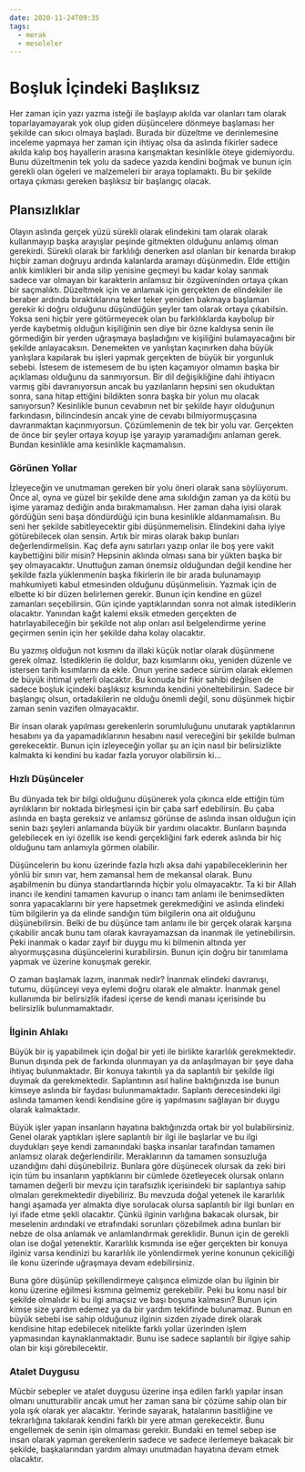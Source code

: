 ```yaml
---
date: 2020-11-24T09:35
tags:
  - merak
  - meseleler
---
```




# Boşluk İçindeki Başlıksız
Her zaman için yazı yazma isteği ile başlayıp akılda var olanları tam olarak toparlayamayarak yok olup giden düşüncelere dönmeye başlaması her şekilde can sıkıcı olmaya başladı. Burada bir düzeltme ve derinlemesine inceleme yapmaya her zaman için ihtiyaç olsa da aslında fikirler sadece akılda kalıp boş hayallerin arasına karışmaktan kesinlikle öteye gidemiyordu. Bunu düzeltmenin tek yolu da sadece yazıda kendini boğmak ve bunun için gerekli olan ögeleri ve malzemeleri bir araya toplamaktı. Bu bir şekilde ortaya çıkması gereken başlıksız bir başlangıç olacak.


## Plansızlıklar
Olayın aslında gerçek yüzü sürekli olarak elindekini tam olarak olarak kullanmayıp başka arayışlar peşinde gitmekten olduğunu anlamış olman gerekirdi. Sürekli olarak bir farklılığı denerken asıl olanları bir kenarda bırakıp hiçbir zaman doğruyu ardında kalanlarda aramayı düşünmedin. Elde ettiğin anlık kimlikleri bir anda silip yenisine geçmeyi bu kadar kolay sanmak sadece var olmayan bir karakterin anlamsız bir özgüveninden ortaya çıkan bir saçmalıktı. Düzeltmek için ve anlamak için gerçekten de elindekiler ile beraber ardında bıraktıklarına teker teker yeniden bakmaya başlaman gerekir ki doğru olduğunu düşündüğün şeyler tam olarak ortaya çıkabilsin. Yoksa seni hiçbir yere götürmeyecek olan bu farklılıklarda kaybolup bir yerde kaybetmiş olduğun kişiliğinin sen diye bir özne kaldıysa senin ile görmediğin bir yerden uğraşmaya başladığını ve kişiliğini bulamayacağını bir şekilde anlayacaksın.
Denemekten ve yanlıştan kaçınırken daha büyük yanlışlara kapılarak bu işleri yapmak gerçekten de büyük bir yorgunluk sebebi. İstesem de istemesem de bu işten kaçamıyor olmamın başka bir açıklaması olduğunu da sanmıyorsun. Bir dil değişikliğine dahi ihtiyacın varmış gibi davranıyorsun ancak bu yazılanların hepsini sen okuduktan sonra, sana hitap ettiğini bildikten sonra başka bir yolun mu olacak sanıyorsun? Kesinlikle bunun cevabının net bir şekilde hayır olduğunun farkındasın, bilincindesin ancak yine de cevabı bilmiyormuşçasına davranmaktan kaçınmıyorsun. Çözümlemenin de tek bir yolu var. Gerçekten de önce bir şeyler ortaya koyup işe yarayıp yaramadığını anlaman gerek. Bundan kesinlikle ama kesinlikle kaçmamalısın.




### Görünen Yollar
İzleyeceğin ve unutmaman gereken bir yolu öneri olarak sana söylüyorum. Önce al, oyna ve güzel bir şekilde dene ama sıkıldığın zaman ya da kötü bu işime yaramaz dediğin anda bırakmamalısın. Her zaman daha iyisi olarak gördüğün seni başa döndürdüğü için buna kesinlikle aldanmamalısın. Bu seni her şekilde sabitleyecektir gibi düşünmemelisin. Elindekini daha iyiye götürebilecek olan sensin. Artık bir miras olarak bakıp bunları değerlendirmelisin. Kaç defa aynı satırları yazıp onlar ile boş yere vakit kaybettiğini bilir misin? Hepsinin aklında olması sana bir yükten başka bir şey olmayacaktır. Unuttuğun zaman önemsiz olduğundan değil kendine her şekilde fazla yüklenmenin başka fikirlerin ile bir arada bulunamayıp mahkumiyeti kabul etmesinden olduğunu düşünmelisin. Yazmak için de elbette ki bir düzen belirlemen gerekir. Bunun için kendine en güzel zamanları seçebilirsin. Gün içinde yaptıklarından sonra not almak istediklerin olacaktır. Yanından kağıt kalemi eksik etmeden gerçekten de hatırlayabileceğin bir şekilde not alıp onları asıl belgelendirme yerine geçirmen senin için her şekilde daha kolay olacaktır.

Bu yazmış olduğun not kısmını da illaki küçük notlar olarak düşünmene gerek olmaz. İstediklerin ile doldur, bazı kısımlarını oku, yeniden düzenle ve istersen tarih kısımlarını da ekle. Onun yerine sadece sürüm olarak eklemen de büyük ihtimal yeterli olacaktır. Bu konuda bir fikir sahibi değilsen de sadece boşluk içindeki başlıksız kısmında kendini yöneltebilirsin. Sadece bir başlangıç olsun, ortadakilerin ne olduğu önemli değil, sonu düşünmek hiçbir zaman senin vazifen olmayacaktır.

Bir insan olarak yapılması gerekenlerin sorumluluğunu unutarak yaptıklarının hesabını ya da yapamadıklarının hesabını nasıl vereceğini bir şekilde bulman gerekecektir. Bunun için izleyeceğin yollar şu an için nasıl bir belirsizlikte kalmakta ki kendini bu kadar fazla yoruyor olabilirsin ki...

### Hızlı Düşünceler

Bu dünyada tek bir bilgi olduğunu düşünerek yola çıkınca elde ettiğin tüm ayrılıkların bir noktada birleşmesi için bir çaba sarf edebilirsin. Bu çaba aslında en başta gereksiz ve anlamsız görünse de aslında insan olduğun için senin bazı şeyleri anlamanda büyük bir yardımı olacaktır. Bunların başında gelebilecek en iyi özellik ise kendi gerçekliğini fark ederek aslında bir hiç olduğunu tam anlamıyla görmen olabilir.

Düşüncelerin bu konu üzerinde fazla hızlı aksa dahi yapabileceklerinin her yönlü bir sınırı var, hem zamansal hem de mekansal olarak. Bunu aşabilmenin bu dünya standartlarında hiçbir yolu olmayacaktır. Ta ki bir Allah inancı ile kendini tamamen kavurup o inancı tam anlamı ile benimsedikten sonra yapacaklarını bir yere hapsetmek gerekmediğini ve aslında elindeki tüm bilgilerin ya da elinde sandığın tüm bilgilerin ona ait olduğunu düşünebilirsin. Belki de bu düşünce tam anlamı ile bir gerçek olarak karşına çıkabilir ancak bunu tam olarak kavrayamazsan da inanmak ile yetinebilirsin. Peki inanmak o kadar zayıf bir duygu mu ki bilmenin altında yer alıyormuşçasına düşüncelerini kurabilirsin. Bunun için doğru bir tanımlama yapmak ve üzerine konuşmak gerekir.

O zaman başlamak lazım, inanmak nedir? İnanmak elindeki davranışı, tutumu, düşünceyi veya eylemi doğru olarak ele almaktır. İnanmak genel kullanımda bir belirsizlik ifadesi içerse de kendi manası içerisinde bu belirsizlik bulunmamaktadır.

### İlginin Ahlakı

Büyük bir iş yapabilmek için doğal bir yeti ile birlikte kararlılık gerekmektedir. Bunun dışında pek de farkında olunmayan ya da anlaşılmayan bir şeye daha ihtiyaç bulunmaktadır. Bir konuya takıntılı ya da saplantılı bir şekilde ilgi duymak da gerekmektedir. Saplantının asıl haline baktığınızda ise bunun kimseye aslında bir faydası bulunmamaktadır. Saplantı derecesindeki ilgi aslında tamamen kendi kendisine göre iş yapılmasını sağlayan bir duygu olarak kalmaktadır.

Büyük işler yapan insanların hayatına baktığınızda ortak bir yol bulabilirsiniz. Genel olarak yaptıkları işlere saplantılı bir ilgi ile başlarlar ve bu ilgi duydukları şeye kendi zamanındaki başka insanlar tarafından tamamen anlamsız olarak değerlendirilir. Meraklarının da tamamen sonsuzluğa uzandığını dahi düşünebiliriz. Bunlara göre düşünecek olursak da zeki biri için tüm bu insanların yaptıklarını bir cümlede özetleyecek olursak onların tamamen değerli bir mevzu için tarafsızlık içerisindeki bir saplantıya sahip olmaları gerekmektedir diyebiliriz. Bu mevzuda doğal yetenek ile kararlılık hangi aşamada yer almakta diye sorulacak olursa saplantılı bir ilgi bunları en iyi ifade etme şekli olacaktır. Çünkü ilginin varlığına bakacak olursak, bir meselenin ardındaki ve etrafındaki sorunları çözebilmek adına bunları bir nebze de olsa anlamak ve anlamlandırmak gereklidir. Bunun için de gerekli olan ise doğal yetenektir. Kararlılık kısmında ise eğer gerçekten bir konuya ilginiz varsa kendinizi bu kararlılık ile yönlendirmek yerine konunun çekiciliği ile konu üzerinde uğraşmaya devam edebilirsiniz.

Buna göre düşünüp şekillendirmeye çalışınca elimizde olan bu ilginin bir konu üzerine eğilmesi kısmına gelmemiz gerekebilir. Peki bu konu nasıl bir şekilde olmalıdır ki bu ilgi amaçsız ve başı boşuna kalmasın? Bunun için kimse size yardım edemez ya da bir yardım teklifinde bulunamaz. Bunun en büyük sebebi ise sahip olduğunuz ilginin sizden ziyade direk olarak kendisine hitap edebilecek nitelikte farklı yollar üzerinden işlem yapmasından kaynaklanmaktadır. Bunu ise sadece saplantılı bir ilgiye sahip olan bir kişi görebilecektir.




### Atalet Duygusu

Mücbir sebepler ve atalet duygusu üzerine inşa edilen farklı yapılar insan olmanı unutturabilir ancak umut her zaman sana bir çözüme sahip olan bir yola ışık olarak yer alacaktır. Yerinde sayarak, hatalarının basitliğine ve tekrarlığına takılarak kendini farklı bir yere atman gerekecektir. Bunu engellemek de senin işin olmaması gerekir. Bundaki en temel sebep ise insan olarak yapman gerekenlerin sadece ve sadece ilerlemeye bakacak bir şekilde, başkalarından yardım almayı unutmadan hayatına devam etmek olacaktır. 
